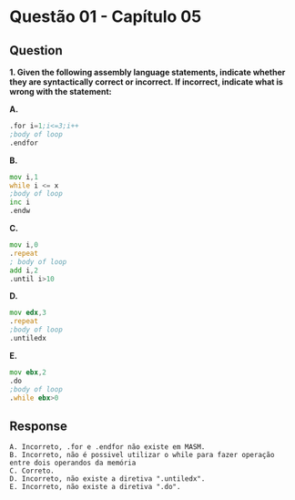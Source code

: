 # Questão 01 - Capítulo 05

## Question

**<p>1. Given the following assembly language statements, indicate whether they are syntactically correct or incorrect. If incorrect, indicate what is wrong with the statement:</p>**

**A.**
 ```asm
.for i=1;i<=3;i++
;body of loop
.endfor
```
**B.**
 ```asm
mov i,1
while i <= x
;body of loop
inc i
.endw
```
**C.**
 ```asm
mov i,0
.repeat
; body of loop
add i,2
.until i>10
```
**D.**
 ```asm
mov edx,3
.repeat
;body of loop
.untiledx
```
**E.**
 ```asm
mov ebx,2
.do
;body of loop
.while ebx>0
```

## Response

```
A. Incorreto, .for e .endfor não existe em MASM.
B. Incorreto, não é possivel utilizar o while para fazer operação entre dois operandos da memória
C. Correto.
D. Incorreto, não existe a diretiva ".untiledx".
E. Incorreto, não existe a diretiva ".do".
```
